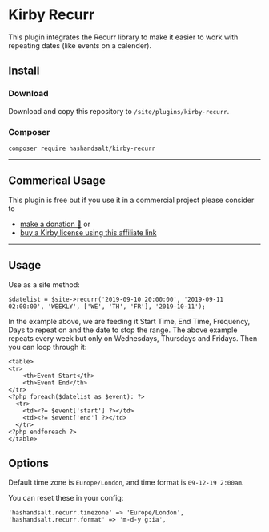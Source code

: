 # Kirby Recurr

This plugin integrates the Recurr library to make it easier to work with repeating dates (like events on a calender).

## Install

### Download

Download and copy this repository to `/site/plugins/kirby-recurr`.

### Composer

```
composer require hashandsalt/kirby-recurr
```

****

## Commerical Usage

This plugin is free but if you use it in a commercial project please consider to
- [make a donation 🍻](https://paypal.me/hashandsalt?locale.x=en_GB) or
- [buy a Kirby license using this affiliate link](https://a.paddle.com/v2/click/1129/36141?link=1170)

****


## Usage

Use as a site method:

```
$datelist = $site->recurr('2019-09-10 20:00:00', '2019-09-11 02:00:00', 'WEEKLY', ['WE', 'TH', 'FR'], '2019-10-11');
```

In the example above, we are feeding it Start Time, End Time, Frequency, Days to repeat on and the date to stop the range. The above example repeats every week but only on Wednesdays, Thursdays and Fridays. Then you can loop through it:

```
<table>
<tr>
    <th>Event Start</th>
    <th>Event End</th>
</tr>
<?php foreach($datelist as $event): ?>
  <tr>
    <td><?= $event['start'] ?></td>
    <td><?= $event['end'] ?></td>
  </tr>
<?php endforeach ?>
</table>
```

## Options

Default time zone is `Europe/London`, and time format is `09-12-19 2:00am`.

You can reset these in your config:

```
'hashandsalt.recurr.timezone' => 'Europe/London',
'hashandsalt.recurr.format' => 'm-d-y g:ia',
```
